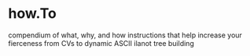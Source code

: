 # how.To
compendium of what, why, and how instructions that help increase your fierceness from CVs to dynamic ASCII ilanot tree building
